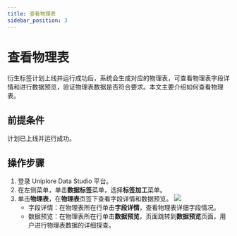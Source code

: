 ```yaml
---
title: 查看物理表
sidebar_position: 3
---
```


# 查看物理表
衍生标签计划上线并运行成功后，系统会生成对应的物理表，可查看物理表字段详情和进行数据预览，验证物理表数据是否符合要求。本文主要介绍如何查看物理表。

## 前提条件
计划已上线并运行成功。

## 操作步骤
1. 登录 Uniplore Data Studio 平台。
2. 在左侧菜单，单击**数据标签**菜单，选择**标签加工**菜单。
3. 单击**物理表**，在**物理表**页签下查看字段详情和数据预览。
[![](https://uniplore-docs.oss-cn-chengdu.aliyuncs.com/datastudio/data-tag/view-materialization-table.png)](https://uniplore-docs.oss-cn-chengdu.aliyuncs.com/datastudio/data-tag/data-tag/view-materialization-table.png)
    - 字段详情：在物理表所在行单击**字段详情**，查看物理表详细字段情况。
    - 数据预览：在物理表所在行单击**数据预览**，页面跳转到**数据预览**页面，用户进行物理表数据的详细探查。